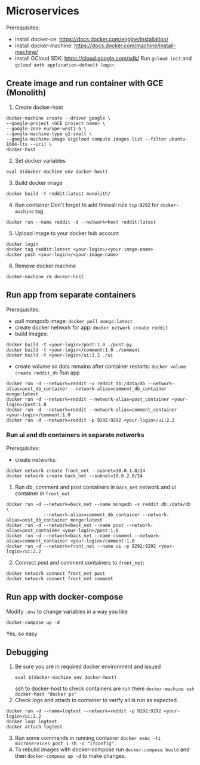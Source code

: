 # Microservices
Prerequisites:
- install docker-ce: https://docs.docker.com/engine/installation/
- install docker-machine: https://docs.docker.com/machine/install-machine/
- install GCloud SDK: https://cloud.google.com/sdk/
  Run `gcloud init` and `gcloud auth application-default login`
## Create image and run container with GCE (Monolith)
1. Create docker-host
```
docker-machine create --driver google \
--google-project <GCE project name> \
--google-zone europe-west1-b \
--google-machine-type g1-small \
--google-machine-image $(gcloud compute images list --filter ubuntu-1604-lts --uri) \
docker-host
```
2. Set docker variables
```
eval $(docker-machine env docker-host)
```
3. Build docker image
```
docker build -t reddit:latest monolith/
```
4. Run container
Don't forget to add firewall rule `tcp:9292` for `docker-machine` tag
```
docker run --name reddit -d --network=host reddit:latest
```
5. Upload image to your docker hub account
```
docker login
docker tag reddit:latest <your-login>/<your-image-name>
docker push <your-login>/<your-image-name>
```
6. Remove docker machine
```
docker-machine rm docker-host
```
## Run app from separate containers
Prerequisites:
- pull mongodb image: `docker pull mongo:latest`
- create docker network for app: `docker network create reddit`
- build images:
```
docker build -t <your-login>/post:1.0 ./post-py
docker build -t <your-login>/comment:1.0 ./comment
docker build -t <your-login>/ui:2.2 ./ui
```
- create volume so data remains after container restarts: `docker volume create reddit_db`
Run app
```
docker run -d --network=reddit -v reddit_db:/data/db --network-alias=post_db_container --network-alias=comment_db_container mongo:latest
docker run -d --network=reddit --network-alias=post_container <your-login>/post:1.0
docker run -d --network=reddit --network-alias=comment_container <your-login>/comment:1.0
docker run -d --network=reddit -p 9292:9292 <your-login>/ui:2.2
```
### Run ui and db containers in separate networks
Prerequisites:
- create networks:
```
docker network create front_net --subnet=10.0.1.0/24
docker network create back_net --subnet=10.0.2.0/24
```
1. Run db, comment and post containers in `back_net` network and ui container in `front_net`
```
docker run -d --network=back_net --name mongodb -v reddit_db:/data/db \
              --network-alias=comment_db_container --network-alias=post_db_container mongo:latest
docker run -d --network=back_net --name post --network-alias=post_container <your-login>/post:1.0
docker run -d --network=back_net --name comment --network-alias=comment_container <your-login>/comment:1.0
docker run -d --network=front_net --name ui -p 9292:9292 <your-login>/ui:2.2
```
2. Connect post and comment containers to `front_net`:
```
docker network connect front_net post
docker network connect front_net comment
```
## Run app with docker-compose
Modify `.env` to change variables in a way you like
```
docker-compose up -d
```
Yes, so easy
## Debugging
1. Be sure you are in required docker environment and issued
   ```
   eval $(docker-machine env docker-host)
   ```
   ssh to docker-host to check containers are run there `docker-machine ssh docker-host "docker ps"`
2. Check logs and attach to container to verify all is run as expected.   
```
docker run -d --name=logtest --network=reddit -p 9292:9292 <your-login>/ui:2.2
docker logs logtest
docker attach logtest
```
3. Run some commands in running container `docker exec -ti microservices_post_1 sh -c "ifconfig"`
4. To rebuild images with docker-compose run `docker-compose build` and then `docker-compose up -d` to make changes.
